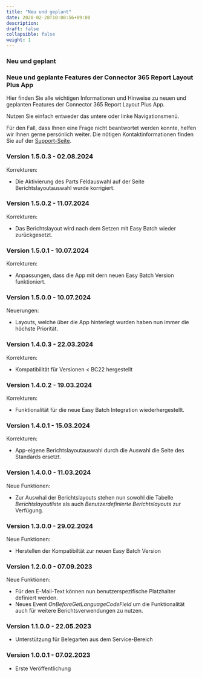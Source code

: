 ```yaml
---
title: "Neu und geplant"
date: 2020-02-28T10:08:56+09:00
description: 
draft: false
collapsible: false
weight: 1
---
```


### Neu und geplant

### Neue und geplante Features der **Connector 365 Report Layout Plus** App

Hier finden Sie alle wichtigen Informationen und Hinweise zu neuen und geplanten Features der Connector 365 Report Layout Plus App.

Nutzen Sie einfach entweder das untere oder linke Navigationsmenü.

Für den Fall, dass Ihnen eine Frage nicht beantwortet werden konnte, helfen wir Ihnen gerne persönlich weiter. Die nötigen Kontaktinformationen finden Sie auf der [Support-Seite](de-de/apps/help-and-support/).

### Version 1.5.0.3 - 02.08.2024
Korrekturen:
- Die Aktivierung des Parts Feldauswahl auf der Seite Berichtslayoutauswahl wurde korrigiert.

### Version 1.5.0.2 - 11.07.2024
Korrekturen:
- Das Berichtslayout wird nach dem Setzen mit Easy Batch wieder zurückgesetzt.

### Version 1.5.0.1 - 10.07.2024
Korrekturen:
- Anpassungen, dass die App mit dern neuen Easy Batch Version funktioniert.

### Version 1.5.0.0 - 10.07.2024
Neuerungen:
- Layouts, welche über die App hinterlegt wurden haben nun immer die höchste Priorität.

### Version 1.4.0.3 - 22.03.2024
Korrekturen:
- Kompatibilität für Versionen < BC22 hergestellt

### Version 1.4.0.2 - 19.03.2024
Korrekturen:
- Funktionalität für die neue Easy Batch Integration wiederhergestellt.

### Version 1.4.0.1 - 15.03.2024
Korrekturen:
- App-eigene Berichtslayoutauswahl durch die Auswahl die Seite des Standards ersetzt.

### Version 1.4.0.0 - 11.03.2024
Neue Funktionen:
- Zur Auswhal der Berichtslayouts stehen nun sowohl die Tabelle *Berichtslayoutliste* als auch *Benutzerdefinierte Berichtslayouts* zur Verfügung.

### Version 1.3.0.0 - 29.02.2024
Neue Funktionen:
- Herstellen der Kompatibiltät zur neuen Easy Batch Version

### Version 1.2.0.0 - 07.09.2023
Neue Funktionen:
- Für den E-Mail-Text können nun benutzerspezifische Platzhalter definiert werden.
- Neues Event *OnBeforeGetLanguageCodeField* um die Funktionalität auch für weitere Berichtsverwendungen zu nutzen. 

### Version 1.1.0.0 - 22.05.2023
 - Unterstützung für Belegarten aus dem Service-Bereich

### Version 1.0.0.1 - 07.02.2023
- Erste Veröffentlichung